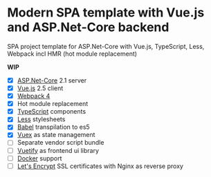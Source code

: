 # Modern SPA template with Vue.js and ASP.Net-Core backend
SPA project template for ASP.Net-Core with Vue.js, TypeScript, Less, Webpack incl HMR (hot module replacement)

**WIP**
- [x] [ASP.Net-Core](https://docs.microsoft.com/en-us/aspnet/core/?view=aspnetcore-2.1) 2.1 server
- [x] [Vue.js](https://vuejs.org/) 2.5 client
- [x] [Webpack 4](https://webpack.js.org/)
- [x] Hot module replacement
- [x] [TypeScript](https://www.typescriptlang.org/) components
- [x] [Less](http://lesscss.org/) stylesheets
- [x] [Babel](https://babeljs.io/) transpilation to es5
- [x] [Vuex](https://vuex.vuejs.org/) as state management
- [ ] Separate vendor script bundle
- [ ] [Vuetify](https://vuetifyjs.com/) as frontend ui library
- [ ] [Docker](https://www.docker.com/) support
- [ ] [Let's Encrypt](https://letsencrypt.org/) SSL certificates with Nginx as reverse proxy
